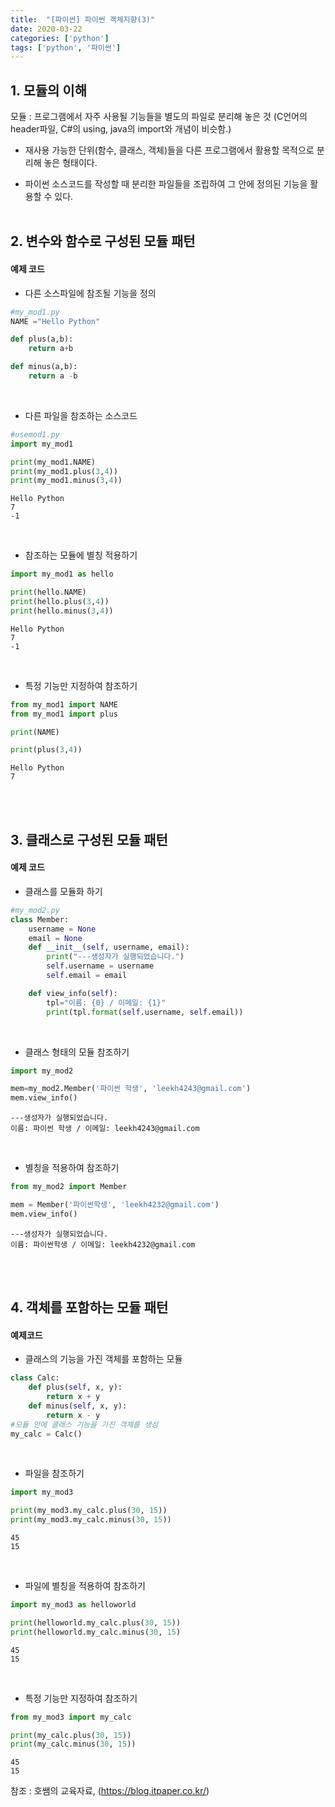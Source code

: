 ```yaml
---
title:  "[파이썬] 파이썬 객체지향(3)"
date: 2020-03-22
categories: ['python']
tags: ['python', '파이썬']
---
```

## 1. 모듈의 이해

모듈 : 프로그램에서 자주 사용될 기능들을 별도의 파일로 분리해 놓은 것 (C언어의 header파일, C#의 using, java의 import와 개념이 비슷함.)

- 재사용 가능한 단위(함수, 클래스, 객체)들을 다른 프로그램에서 활용할 목적으로 분리해 놓은 형태이다.

- 파이썬 소스코드를 작성할 때 분리한 파일들을 조립하여 그 안에 정의된 기능을 활용할 수 있다.
<br><br>

## 2. 변수와 함수로 구성된 모듈 패턴

#### 예제 코드

- 다른 소스파일에 참조될 기능을 정의

```python
#my_mod1.py
NAME ="Hello Python"

def plus(a,b):
	return a+b

def minus(a,b):
	return a -b
```
<br>

- 다른 파일을 참조하는 소스코드

```python
#usemod1.py
import my_mod1

print(my_mod1.NAME)
print(my_mod1.plus(3,4))
print(my_mod1.minus(3,4))
```
```
Hello Python
7
-1
```
<br>

- 참조하는 모듈에 별칭 적용하기

```python
import my_mod1 as hello

print(hello.NAME)
print(hello.plus(3,4))
print(hello.minus(3,4))
```
```
Hello Python
7
-1
```
<br>

- 특정 기능만 지정하여 참조하기

```python
from my_mod1 import NAME
from my_mod1 import plus

print(NAME)

print(plus(3,4))
```
```
Hello Python
7
```
<br><br>

## 3. 클래스로 구성된 모듈 패턴

#### 예제 코드

- 클래스를 모듈화 하기

```python
#my_mod2.py
class Member:
	username = None
	email = None
	def __init__(self, username, email):
		print("---생성자가 실행되었습니다.")
		self.username = username
		self.email = email

	def view_info(self):
		tpl="이름: {0} / 이메일: {1}"
		print(tpl.format(self.username, self.email))
```
<br>

- 클래스 형태의 모듈 참조하기

```python
import my_mod2

mem=my_mod2.Member('파이썬 학생', 'leekh4243@gmail.com')
mem.view_info()
```
```
---생성자가 실행되었습니다.
이름: 파이썬 학생 / 이메일: leekh4243@gmail.com
```
<br>

- 별칭을 적용하여 참조하기

```python
from my_mod2 import Member

mem = Member('파이썬학생', 'leekh4232@gmail.com')
mem.view_info()
```
```
---생성자가 실행되었습니다.
이름: 파이썬학생 / 이메일: leekh4232@gmail.com
```
<br><br>

## 4. 객체를 포함하는 모듈 패턴

#### 예제코드

- 클래스의 기능을 가진 객체를 포함하는 모듈

```python
class Calc:
    def plus(self, x, y):
        return x + y
    def minus(self, x, y):
        return x - y
#모듈 안에 클래스 기능을 가진 객체를 생성
my_calc = Calc()
```
<br>

- 파일을 참조하기

```python
import my_mod3

print(my_mod3.my_calc.plus(30, 15))
print(my_mod3.my_calc.minus(30, 15))
```
```
45
15
```
<br>

- 파일에 별칭을 적용하여 참조하기

```python
import my_mod3 as helloworld

print(helloworld.my_calc.plus(30, 15))
print(helloworld.my_calc.minus(30, 15)
```
```
45
15
```
<br>

- 특정 기능만 지정하여 참조하기

```python
from my_mod3 import my_calc

print(my_calc.plus(30, 15))
print(my_calc.minus(30, 15))
```
```
45
15
```

참조 : 호쌤의 교육자료, (<https://blog.itpaper.co.kr/>)